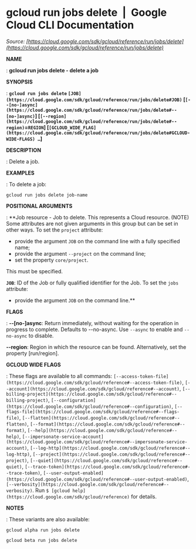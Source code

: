 # gcloud run jobs delete  |  Google Cloud CLI Documentation

*Source: [https://cloud.google.com/sdk/gcloud/reference/run/jobs/delete](https://cloud.google.com/sdk/gcloud/reference/run/jobs/delete)*

**NAME**

: **gcloud run jobs delete - delete a job**

**SYNOPSIS**

: **`gcloud run jobs delete` `[JOB](https://cloud.google.com/sdk/gcloud/reference/run/jobs/delete#JOB)` [`[--[no-]async](https://cloud.google.com/sdk/gcloud/reference/run/jobs/delete#--[no-]async)`] [`[--region](https://cloud.google.com/sdk/gcloud/reference/run/jobs/delete#--region)`=`REGION`] [`[GCLOUD_WIDE_FLAG](https://cloud.google.com/sdk/gcloud/reference/run/jobs/delete#GCLOUD-WIDE-FLAGS) …`]**

**DESCRIPTION**

: Delete a job.

**EXAMPLES**

: To delete a job:

```
gcloud run jobs delete job-name
```

**POSITIONAL ARGUMENTS**

: **Job resource - Job to delete. This represents a Cloud resource. (NOTE) Some
attributes are not given arguments in this group but can be set in other ways.
To set the `project` attribute:

- provide the argument `JOB` on the command line with a fully specified
name;
- provide the argument `--project` on the command line;
- set the property `core/project`.

This must be specified.

**`JOB`**:
ID of the Job or fully qualified identifier for the Job.
To set the `jobs` attribute:

- provide the argument `JOB` on the command line.**

**FLAGS**

: **--[no-]async**:
Return immediately, without waiting for the operation in progress to complete.
Defaults to --no-async. Use `--async` to enable and
`--no-async` to disable.

**--region**:
Region in which the resource can be found. Alternatively, set the property
[run/region].

**GCLOUD WIDE FLAGS**

: These flags are available to all commands: `[--access-token-file](https://cloud.google.com/sdk/gcloud/reference#--access-token-file)`,
`[--account](https://cloud.google.com/sdk/gcloud/reference#--account)`, `[--billing-project](https://cloud.google.com/sdk/gcloud/reference#--billing-project)`,
`[--configuration](https://cloud.google.com/sdk/gcloud/reference#--configuration)`,
`[--flags-file](https://cloud.google.com/sdk/gcloud/reference#--flags-file)`,
`[--flatten](https://cloud.google.com/sdk/gcloud/reference#--flatten)`, `[--format](https://cloud.google.com/sdk/gcloud/reference#--format)`, `[--help](https://cloud.google.com/sdk/gcloud/reference#--help)`, `[--impersonate-service-account](https://cloud.google.com/sdk/gcloud/reference#--impersonate-service-account)`,
`[--log-http](https://cloud.google.com/sdk/gcloud/reference#--log-http)`,
`[--project](https://cloud.google.com/sdk/gcloud/reference#--project)`, `[--quiet](https://cloud.google.com/sdk/gcloud/reference#--quiet)`, `[--trace-token](https://cloud.google.com/sdk/gcloud/reference#--trace-token)`, `[--user-output-enabled](https://cloud.google.com/sdk/gcloud/reference#--user-output-enabled)`,
`[--verbosity](https://cloud.google.com/sdk/gcloud/reference#--verbosity)`.
Run `$ [gcloud help](https://cloud.google.com/sdk/gcloud/reference)` for details.

**NOTES**

: These variants are also available:

```
gcloud alpha run jobs delete
```

```
gcloud beta run jobs delete
```